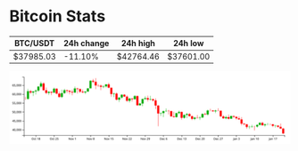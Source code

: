# Bitcoin Stats

BTC/USDT|24h change|24h high|24h low|
|---|---|---|---|
|$37985.03|-11.10%|$42764.46|$37601.00|

<img src="./chart.svg">
